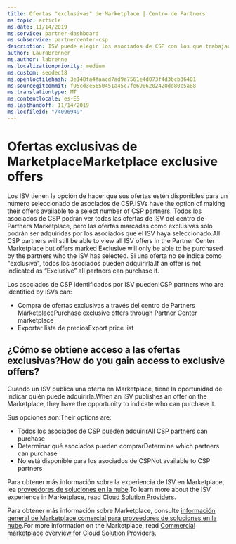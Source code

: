 ```yaml
---
title: Ofertas "exclusivas" de Marketplace | Centro de Partners
ms.topic: article
ms.date: 11/14/2019
ms.service: partner-dashboard
ms.subservice: partnercenter-csp
description: ISV puede elegir los asociados de CSP con los que trabajar haciendo que sus ofertas sean exclusivas.
author: LauraBrenner
ms.author: labrenne
ms.localizationpriority: medium
ms.custom: seodec18
ms.openlocfilehash: 3e148fa4faacd7ad9a7561e4d073f4d3bcb36401
ms.sourcegitcommit: f95cd3e5650451a45c7fe6906202420dd80c5a88
ms.translationtype: MT
ms.contentlocale: es-ES
ms.lasthandoff: 11/14/2019
ms.locfileid: "74096949"
---
```

# <a name="marketplace-exclusive-offers"></a><span data-ttu-id="bc39d-103">Ofertas exclusivas de Marketplace</span><span class="sxs-lookup"><span data-stu-id="bc39d-103">Marketplace exclusive offers</span></span>

<span data-ttu-id="bc39d-104">Los ISV tienen la opción de hacer que sus ofertas estén disponibles para un número seleccionado de asociados de CSP.</span><span class="sxs-lookup"><span data-stu-id="bc39d-104">ISVs have the option of making their offers available to a select number of CSP partners.</span></span> <span data-ttu-id="bc39d-105">Todos los asociados de CSP podrán ver todas las ofertas de ISV del centro de Partners Marketplace, pero las ofertas marcadas como exclusivas solo podrán ser adquiridas por los asociados que el ISV haya seleccionado.</span><span class="sxs-lookup"><span data-stu-id="bc39d-105">All CSP partners will still be able to view all ISV offers in the Partner Center Marketplace but offers marked Exclusive will only be able to be purchased by the partners who the ISV has selected.</span></span> <span data-ttu-id="bc39d-106">Si una oferta no se indica como "exclusiva", todos los asociados pueden adquirirla.</span><span class="sxs-lookup"><span data-stu-id="bc39d-106">If an offer is not indicated as “Exclusive” all partners can purchase it.</span></span>

<span data-ttu-id="bc39d-107">Los asociados de CSP identificados por ISV pueden:</span><span class="sxs-lookup"><span data-stu-id="bc39d-107">CSP partners who are identified by ISVs can:</span></span>

- <span data-ttu-id="bc39d-108">Compra de ofertas exclusivas a través del centro de Partners Marketplace</span><span class="sxs-lookup"><span data-stu-id="bc39d-108">Purchase exclusive offers through Partner Center marketplace</span></span>
- <span data-ttu-id="bc39d-109">Exportar lista de precios</span><span class="sxs-lookup"><span data-stu-id="bc39d-109">Export price list</span></span>

## <a name="how-do-you-gain-access-to-exclusive-offers"></a><span data-ttu-id="bc39d-110">¿Cómo se obtiene acceso a las ofertas exclusivas?</span><span class="sxs-lookup"><span data-stu-id="bc39d-110">How do you gain access to exclusive offers?</span></span>

<span data-ttu-id="bc39d-111">Cuando un ISV publica una oferta en Marketplace, tiene la oportunidad de indicar quién puede adquirirla.</span><span class="sxs-lookup"><span data-stu-id="bc39d-111">When an ISV publishes an offer on the Marketplace, they have the opportunity to indicate who can purchase it.</span></span> 

<span data-ttu-id="bc39d-112">Sus opciones son:</span><span class="sxs-lookup"><span data-stu-id="bc39d-112">Their options are:</span></span>

- <span data-ttu-id="bc39d-113">Todos los asociados de CSP pueden adquirir</span><span class="sxs-lookup"><span data-stu-id="bc39d-113">All CSP partners can purchase</span></span>
- <span data-ttu-id="bc39d-114">Determinar qué asociados pueden comprar</span><span class="sxs-lookup"><span data-stu-id="bc39d-114">Determine which partners can purchase</span></span>
- <span data-ttu-id="bc39d-115">No está disponible para los asociados de CSP</span><span class="sxs-lookup"><span data-stu-id="bc39d-115">Not available to CSP partners</span></span>

<span data-ttu-id="bc39d-116">Para obtener más información sobre la experiencia de ISV en Marketplace, lea [proveedores de soluciones en la nube](https://docs.microsoft.com/en-us/azure/marketplace/cloud-solution-providers).</span><span class="sxs-lookup"><span data-stu-id="bc39d-116">To learn more about the ISV experience in Marketplace, read [Cloud Solution Providers](https://docs.microsoft.com/en-us/azure/marketplace/cloud-solution-providers).</span></span>

<span data-ttu-id="bc39d-117">Para obtener más información sobre Marketplace, consulte [información general de Marketplace comercial para proveedores de soluciones en la nube](https://docs.microsoft.partner-center/commercial-marketplace-overview.md).</span><span class="sxs-lookup"><span data-stu-id="bc39d-117">For more information on the Marketplace, read [Commercial marketplace overview for Cloud Solution Providers](https://docs.microsoft.partner-center/commercial-marketplace-overview.md).</span></span>